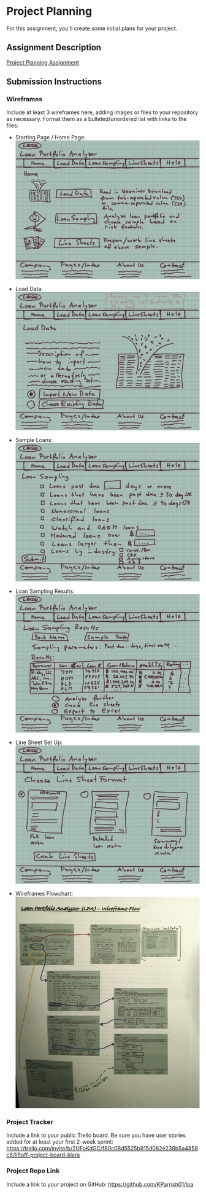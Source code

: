 # Project Planning
For this assignment, you'll create some initial plans for your project.

## Assignment Description
[Project Planning Assignment](https://education.launchcode.org/liftoff/modules/assignments/project-planning)

## Submission Instructions

### Wireframes

Include at least 3 wireframes here, adding images or files to your repository as necessary. Format them as a bulleted/unordered list with links to the files:

* Starting Page / Home Page:
![Landing Page / Home Page:](/Wireframes-Images/1-Landing-page.jpeg)

* Load Data:
![Load Data Page:](/Wireframes-Images/2-LoadData-page.jpeg)

* Sample Loans:
![Loan Sampling Page:](/Wireframes-Images/3-LoanSampling-page.jpeg)

* Loan Sampling Results:
![Loan Sampling Results Page:](/Wireframes-Images/4-LoanSamplingResults-page.jpeg)

* Line Sheet Set Up:
![Line Sheets Choice Page:](/Wireframes-Images/5-LineSheetChoice-page.jpeg)


* Wireframes Flowchart: ![Wireframes Flowchart:](https://github.com/KParrish01/liftoff-assignments/blob/master/Wireframes-Images/Wireframe-Flow.jpeg)

### Project Tracker

Include a link to your public Trello board. Be sure you have user stories added for at least your first 2-week sprint:
https://trello.com/invite/b/2UFoKdGC/f80c08d5525b915d082e238b5a4858c6/liftoff-project-board-klara

### Project Repo Link

Include a link to your project on GitHub:
https://github.com/KParrish01/lpa
